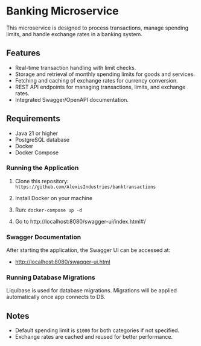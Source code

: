 # Banking Microservice

This microservice is designed to process transactions, manage spending limits, and handle exchange rates in a banking system.

## Features

- Real-time transaction handling with limit checks.
- Storage and retrieval of monthly spending limits for goods and services.
- Fetching and caching of exchange rates for currency conversion.
- REST API endpoints for managing transactions, limits, and exchange rates.
- Integrated Swagger/OpenAPI documentation.

## Requirements

- Java 21 or higher
- PostgreSQL database
- Docker
- Docker Compose

### Running the Application

1. Clone this repository:
   ```https://github.com/AlexisIndustries/banktransactions```

2. Install Docker on your machine
3. Run:
   ```docker-compose up -d```
4. Go to http://localhost:8080/swagger-ui/index.html#/

### Swagger Documentation
After starting the application, the Swagger UI can be accessed at:
- [http://localhost:8080/swagger-ui.html](http://localhost:8080/swagger-ui.html)

### Running Database Migrations
Liquibase is used for database migrations. Migrations will be applied automatically once app connects to DB.

## Notes
- Default spending limit is `$1000` for both categories if not specified.
- Exchange rates are cached and reused for better performance.
